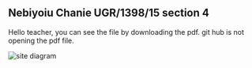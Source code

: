 ## Nebiyoiu Chanie UGR/1398/15 section 4

Hello teacher, you can see the file by downloading the pdf. git hub is not opening the pdf file. 

![site diagram](https://github.com/user-attachments/assets/969b4576-a00a-44c5-abd5-e3a0ae4c3489)
